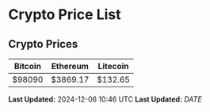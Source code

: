 # Crypto Price List

## Crypto Prices
| Bitcoin | Ethereum | Litecoin |
| ------- | -------- | -------- |
| $98090 | $3869.17 | $132.65 |
**Last Updated:** 2024-12-06 10:46 UTC
**Last Updated:** $DATE$
